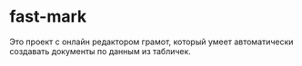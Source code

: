 # fast-mark
Это проект с онлайн редактором грамот, который умеет автоматически  создавать документы по данным из табличек. 

